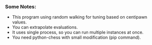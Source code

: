 ### Some Notes:
* This program using random walking for tuning based on centipawn values.
* You can extrapolate evaluations.
* It uses single process, so you can run multiple instances at once.
* You need python-chess with small modification (pip command).
